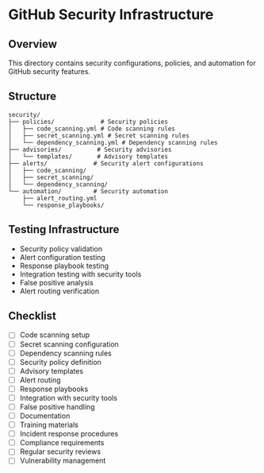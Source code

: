# GitHub Security Infrastructure

## Overview
This directory contains security configurations, policies, and automation for GitHub security features.

## Structure
```
security/
├── policies/             # Security policies
│   ├── code_scanning.yml # Code scanning rules
│   ├── secret_scanning.yml # Secret scanning rules
│   └── dependency_scanning.yml # Dependency scanning rules
├── advisories/          # Security advisories
│   └── templates/       # Advisory templates
├── alerts/             # Security alert configurations
│   ├── code_scanning/
│   ├── secret_scanning/
│   └── dependency_scanning/
└── automation/         # Security automation
    ├── alert_routing.yml
    └── response_playbooks/
```

## Testing Infrastructure
- Security policy validation
- Alert configuration testing
- Response playbook testing
- Integration testing with security tools
- False positive analysis
- Alert routing verification

## Checklist
- [ ] Code scanning setup
- [ ] Secret scanning configuration
- [ ] Dependency scanning rules
- [ ] Security policy definition
- [ ] Advisory templates
- [ ] Alert routing
- [ ] Response playbooks
- [ ] Integration with security tools
- [ ] False positive handling
- [ ] Documentation
- [ ] Training materials
- [ ] Incident response procedures
- [ ] Compliance requirements
- [ ] Regular security reviews
- [ ] Vulnerability management

